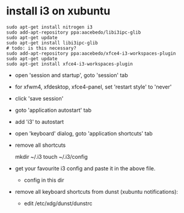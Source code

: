 # install i3 on xubuntu

```
sudo apt-get install nitrogen i3
sudo add-apt-repository ppa:aacebedo/libi3ipc-glib
sudo apt-get update
sudo apt-get install libi3ipc-glib
# todo: is this necessary?
sudo add-apt-repository ppa:aacebedo/xfce4-i3-workspaces-plugin
sudo apt-get update
sudo apt-get install xfce4-i3-workspaces-plugin
```

- open 'session and startup', goto 'session' tab
- for xfwm4, xfdesktop, xfce4-panel, set 'restart style' to 'never'
- click 'save session'
- goto 'application autostart' tab
- add 'i3' to autostart
- open 'keyboard' dialog, goto 'application shortcuts' tab
- remove all shortcuts

    mkdir ~/.i3
    touch ~/.i3/config

- get your favourite i3 config and paste it in the above file.
  - config in this dir

- remove all keyboard shortcuts from dunst (xubuntu notifications):
    + edit /etc/xdg/dunst/dunstrc
